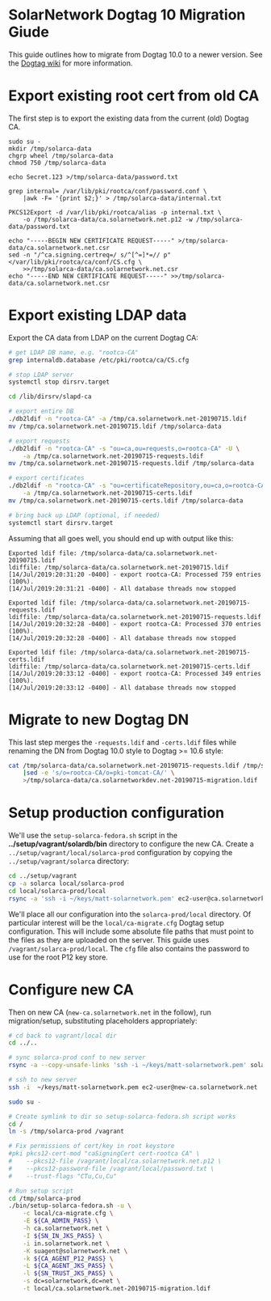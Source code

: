# SolarNetwork Dogtag 10 Migration Giude

This guide outlines how to migrate from Dogtag 10.0 to a newer version. See the [Dogtag wiki][ref]
for more information.

# Export existing root cert from old CA

The first step is to export the existing data from the current (old) Dogtag CA.

```
sudo su -
mkdir /tmp/solarca-data
chgrp wheel /tmp/solarca-data
chmod 750 /tmp/solarca-data

echo Secret.123 >/tmp/solarca-data/password.txt

grep internal= /var/lib/pki/rootca/conf/password.conf \
    |awk -F= '{print $2;}' > /tmp/solarca-data/internal.txt

PKCS12Export -d /var/lib/pki/rootca/alias -p internal.txt \
    -o /tmp/solarca-data/ca.solarnetwork.net.p12 -w /tmp/solarca-data/password.txt

echo "-----BEGIN NEW CERTIFICATE REQUEST-----" >/tmp/solarca-data/ca.solarnetwork.net.csr
sed -n "/^ca.signing.certreq=/ s/^[^=]*=// p" </var/lib/pki/rootca/ca/conf/CS.cfg \
    >>/tmp/solarca-data/ca.solarnetwork.net.csr
echo "-----END NEW CERTIFICATE REQUEST-----" >>/tmp/solarca-data/ca.solarnetwork.net.csr
```

# Export existing LDAP data

Export the CA data from LDAP on the current Dogtag CA:

```sh
# get LDAP DB name, e.g. "rootca-CA"
grep internaldb.database /etc/pki/rootca/ca/CS.cfg

# stop LDAP server
systemctl stop dirsrv.target

cd /lib/dirsrv/slapd-ca

# export entire DB
./db2ldif -n "rootca-CA" -a /tmp/ca.solarnetwork.net-20190715.ldif
mv /tmp/ca.solarnetwork.net-20190715.ldif /tmp/solarca-data

# export requests
./db2ldif -n "rootca-CA" -s "ou=ca,ou=requests,o=rootca-CA" -U \
    -a /tmp/ca.solarnetwork.net-20190715-requests.ldif
mv /tmp/ca.solarnetwork.net-20190715-requests.ldif /tmp/solarca-data

# export certificates
./db2ldif -n "rootca-CA" -s "ou=certificateRepository,ou=ca,o=rootca-CA" -U \
    -a /tmp/ca.solarnetwork.net-20190715-certs.ldif
mv /tmp/ca.solarnetwork.net-20190715-certs.ldif /tmp/solarca-data

# bring back up LDAP (optional, if needed)
systemctl start dirsrv.target
```

Assuming that all goes well, you should end up with output like this:

```
Exported ldif file: /tmp/solarca-data/ca.solarnetwork.net-20190715.ldif
ldiffile: /tmp/solarca-data/ca.solarnetwork.net-20190715.ldif
[14/Jul/2019:20:31:20 -0400] - export rootca-CA: Processed 759 entries (100%).
[14/Jul/2019:20:31:21 -0400] - All database threads now stopped

Exported ldif file: /tmp/solarca-data/ca.solarnetwork.net-20190715-requests.ldif
ldiffile: /tmp/solarca-data/ca.solarnetwork.net-20190715-requests.ldif
[14/Jul/2019:20:32:28 -0400] - export rootca-CA: Processed 370 entries (100%).
[14/Jul/2019:20:32:28 -0400] - All database threads now stopped

Exported ldif file: /tmp/solarca-data/ca.solarnetwork.net-20190715-certs.ldif
ldiffile: /tmp/solarca-data/ca.solarnetwork.net-20190715-certs.ldif
[14/Jul/2019:20:33:12 -0400] - export rootca-CA: Processed 349 entries (100%).
[14/Jul/2019:20:33:12 -0400] - All database threads now stopped
```

# Migrate to new Dogtag DN

This last step merges the `-requests.ldif` and `-certs.ldif` files while renaming the DN from 
Dogtag 10.0 style to Dogtag >= 10.6 style:

```sh
cat /tmp/solarca-data/ca.solarnetwork.net-20190715-requests.ldif /tmp/solarca-data/ca.solarnetwork.net-20190715-certs.ldif \
    |sed -e 's/o=rootca-CA/o=pki-tomcat-CA/' \
    >/tmp/solarca-data/ca.solarnetworkdev.net-20190715-migration.ldif
```

# Setup production configuration

We'll use the `setup-solarca-fedora.sh` script in the **../setup/vagrant/solardb/bin** directory to
configure the new CA. Create a `../setup/vagrant/local/solarca-prod` configuration by copying the
`../setup/vagrant/solarca` directory:

```sh
cd ../setup/vagrant
cp -a solarca local/solarca-prod
cd local/solarca-prod/local
rsync -a 'ssh -i ~/keys/matt-solarnetwork.pem' ec2-user@ca.solarnetwork.net:/tmp/solarca-data/ ./
```

We'll place all our configuration into the `solarca-prod/local` directory. Of particular interest
will be the `local/ca-migrate.cfg` Dogtag setup configuration. This will include some absolute file
paths that must point to the files as they are uploaded on the server. This guide uses
`/vagrant/solarca-prod/local`. The `cfg` file also contains the password to use for the root P12
key store.

# Configure new CA

Then on new CA (`new-ca.solarnetwork.net` in the follow), run migration/setup, substituting
placeholders appropriately:

```sh
# cd back to vagrant/local dir
cd ../..

# sync solarca-prod conf to new server
rsync -a --copy-unsafe-links 'ssh -i ~/keys/matt-solarnetwork.pem' solarca-prod ec2-user@new-ca.solarnetwork.net:/tmp/

# ssh to new server
ssh -i  ~/keys/matt-solarnetwork.pem ec2-user@new-ca.solarnetwork.net

sudo su -

# Create symlink to dir so setup-solarca-fedora.sh script works
cd /
ln -s /tmp/solarca-prod /vagrant

# Fix permissions of cert/key in root keystore
#pki pkcs12-cert-mod "caSigningCert cert-rootca CA" \
#    --pkcs12-file /vagrant/local/ca.solarnetwork.net.p12 \
#    --pkcs12-password-file /vagrant/local/password.txt \
#    --trust-flags "CTu,Cu,Cu"

# Run setup script
cd /tmp/solarca-prod
./bin/setup-solarca-fedora.sh -u \
    -c local/ca-migrate.cfg \
    -E ${CA_ADMIN_PASS} \
    -h ca.solarnetwork.net \
    -I ${SN_IN_JKS_PASS} \
    -i in.solarnetwork.net \
    -K suagent@solarnetwork.net \
    -k ${CA_AGENT_P12_PASS} \
    -L ${CA_AGENT_JKS_PASS} \
    -l ${SN_TRUST_JKS_PASS} \
    -s dc=solarnetwork,dc=net \
    -t local/ca.solarnetwork.net-20190715-migration.ldif

```

[ref]: https://www.dogtagpki.org/wiki/PKI_10.5_Installing_CA_with_Existing_Certificates_using_PKCS12_File